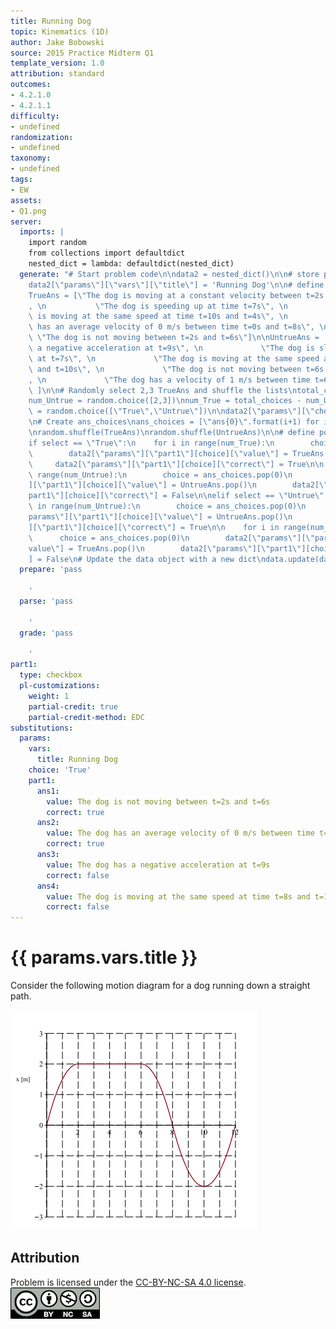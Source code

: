 ```yaml
---
title: Running Dog
topic: Kinematics (1D)
author: Jake Bobowski
source: 2015 Practice Midterm Q1
template_version: 1.0
attribution: standard
outcomes:
- 4.2.1.0
- 4.2.1.1
difficulty:
- undefined
randomization:
- undefined
taxonomy:
- undefined
tags:
- EW
assets:
- Q1.png
server:
  imports: |
    import random
    from collections import defaultdict
    nested_dict = lambda: defaultdict(nested_dict)
  generate: "# Start problem code\n\ndata2 = nested_dict()\n\n# store phrases etc\n\
    data2[\"params\"][\"vars\"][\"title\"] = 'Running Dog'\n\n# define useful variables/lists\n\
    TrueAns = [\"The dog is moving at a constant velocity between t=2s and t=6s\"\
    , \n           \"The dog is speeding up at time t=7s\", \n           \"The dog\
    \ is moving at the same speed at time t=10s and t=4s\", \n           \"The dog\
    \ has an average velocity of 0 m/s between time t=0s and t=8s\", \n          \
    \ \"The dog is not moving between t=2s and t=6s\"]\n\nUntrueAns = [\"The dog has\
    \ a negative acceleration at t=9s\", \n             \"The dog is slowing down\
    \ at t=7s\", \n             \"The dog is moving at the same speed at time t=8s\
    \ and t=10s\", \n             \"The dog is not moving between t=6s and t=10s\"\
    , \n             \"The dog has a velocity of 1 m/s between time t=6s and t=10s\"\
    \ ]\n\n# Randomly select 2,3 TrueAns and shuffle the lists\ntotal_choices = 4\n\
    num_Untrue = random.choice([2,3])\nnum_True = total_choices - num_Untrue\nselect\
    \ = random.choice([\"True\",\"Untrue\"])\n\ndata2[\"params\"][\"choice\"] = select\n\
    \n# Create ans_choices\nans_choices = [\"ans{0}\".format(i+1) for i in range(total_choices)]\n\
    \nrandom.shuffle(TrueAns)\nrandom.shuffle(UntrueAns)\n\n# define possible answers\n\
    if select == \"True\":\n    for i in range(num_True):\n        choice = ans_choices.pop(0)\n\
    \        data2[\"params\"][\"part1\"][choice][\"value\"] = TrueAns.pop()\n   \
    \     data2[\"params\"][\"part1\"][choice][\"correct\"] = True\n\n    for i in\
    \ range(num_Untrue):\n        choice = ans_choices.pop(0)\n        data2[\"params\"\
    ][\"part1\"][choice][\"value\"] = UntrueAns.pop()\n        data2[\"params\"][\"\
    part1\"][choice][\"correct\"] = False\n\nelif select == \"Untrue\":\n    for i\
    \ in range(num_Untrue):\n        choice = ans_choices.pop(0)\n        data2[\"\
    params\"][\"part1\"][choice][\"value\"] = UntrueAns.pop()\n        data2[\"params\"\
    ][\"part1\"][choice][\"correct\"] = True\n\n    for i in range(num_True):\n  \
    \      choice = ans_choices.pop(0)\n        data2[\"params\"][\"part1\"][choice][\"\
    value\"] = TrueAns.pop()\n        data2[\"params\"][\"part1\"][choice][\"correct\"\
    ] = False\n# Update the data object with a new dict\ndata.update(data2)\n"
  prepare: 'pass

    '
  parse: 'pass

    '
  grade: 'pass

    '
part1:
  type: checkbox
  pl-customizations:
    weight: 1
    partial-credit: true
    partial-credit-method: EDC
substitutions:
  params:
    vars:
      title: Running Dog
    choice: 'True'
    part1:
      ans1:
        value: The dog is not moving between t=2s and t=6s
        correct: true
      ans2:
        value: The dog has an average velocity of 0 m/s between time t=0s and t=8s
        correct: true
      ans3:
        value: The dog has a negative acceleration at t=9s
        correct: false
      ans4:
        value: The dog is moving at the same speed at time t=8s and t=10s
        correct: false
---
```

# {{ params.vars.title }}
Consider the following motion diagram for a dog running down a straight path.

<img src="Q1.png" alt= "A displacement time graph showing the dog increasing by 2 meters from t equals 0 seconds to t equals 2 seconds. The dog is not moving from t equals 2 seconds to t equals 6 seconds. The dog decreases 2 meters from t equals 6 seconds to t equals 8 seconds. The dog decreases to negative 2 meters from t equals 8 second to t equals 10 seconds. The dog increases 2 meters from t equals 10 seconds to t equals 12 seconds.">

## Attribution

Problem is licensed under the [CC-BY-NC-SA 4.0 license](https://creativecommons.org/licenses/by-nc-sa/4.0/).
![The Creative Commons 4.0 license requiring attribution-BY, non-commercial-NC, and share-alike-SA license.](https://raw.githubusercontent.com/firasm/bits/master/by-nc-sa.png)